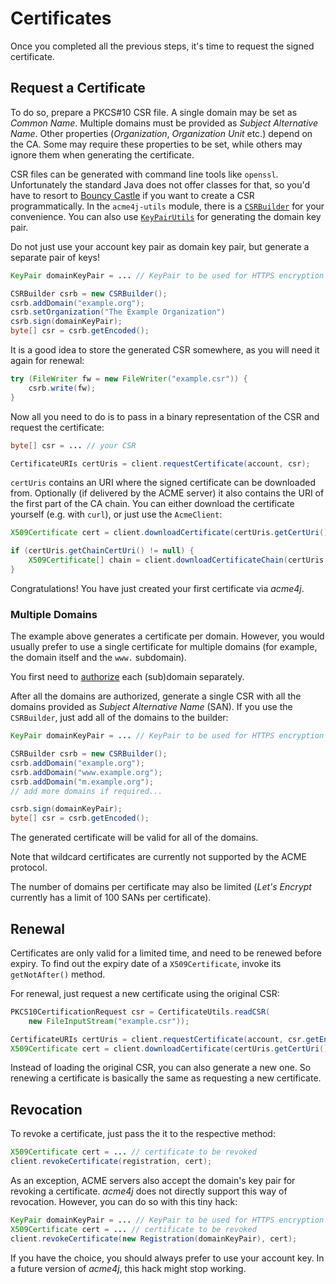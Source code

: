 # Certificates

Once you completed all the previous steps, it's time to request the signed certificate.

## Request a Certificate

To do so, prepare a PKCS#10 CSR file. A single domain may be set as _Common Name_. Multiple domains must be provided as _Subject Alternative Name_. Other properties (_Organization_, _Organization Unit_ etc.) depend on the CA. Some may require these properties to be set, while others may ignore them when generating the certificate.

CSR files can be generated with command line tools like `openssl`. Unfortunately the standard Java does not offer classes for that, so you'd have to resort to [Bouncy Castle](http://www.bouncycastle.org/java.html) if you want to create a CSR programmatically. In the `acme4j-utils` module, there is a [`CSRBuilder`](../apidocs/org/shredzone/acme4j/util/CSRBuilder.html) for your convenience. You can also use [`KeyPairUtils`](../apidocs/org/shredzone/acme4j/util/KeyPairUtils.html) for generating the domain key pair.

Do not just use your account key pair as domain key pair, but generate a separate pair of keys!

```java
KeyPair domainKeyPair = ... // KeyPair to be used for HTTPS encryption

CSRBuilder csrb = new CSRBuilder();
csrb.addDomain("example.org");
csrb.setOrganization("The Example Organization")
csrb.sign(domainKeyPair);
byte[] csr = csrb.getEncoded();
```

It is a good idea to store the generated CSR somewhere, as you will need it again for renewal:

```java
try (FileWriter fw = new FileWriter("example.csr")) {
    csrb.write(fw);
}
```

Now all you need to do is to pass in a binary representation of the CSR and request the certificate:

```java
byte[] csr = ... // your CSR

CertificateURIs certUris = client.requestCertificate(account, csr);
```

`certUris` contains an URI where the signed certificate can be downloaded from. Optionally (if delivered by the ACME server) it also contains the URI of the first part of the CA chain. You can either download the certificate yourself (e.g. with `curl`), or just use the `AcmeClient`:

```java
X509Certificate cert = client.downloadCertificate(certUris.getCertUri());

if (certUris.getChainCertUri() != null) {
    X509Certificate[] chain = client.downloadCertificateChain(certUris.getChainCertUri());
}
```

Congratulations! You have just created your first certificate via _acme4j_.

### Multiple Domains

The example above generates a certificate per domain. However, you would usually prefer to use a single certificate for multiple domains (for example, the domain itself and the `www.` subdomain).

You first need to [authorize](./authorization.html) each (sub)domain separately.

After all the domains are authorized, generate a single CSR with all the domains provided as _Subject Alternative Name_ (SAN). If you use the `CSRBuilder`, just add all of the domains to the builder:

```java
KeyPair domainKeyPair = ... // KeyPair to be used for HTTPS encryption

CSRBuilder csrb = new CSRBuilder();
csrb.addDomain("example.org");
csrb.addDomain("www.example.org");
csrb.addDomain("m.example.org");
// add more domains if required...

csrb.sign(domainKeyPair);
byte[] csr = csrb.getEncoded();
```

The generated certificate will be valid for all of the domains.

Note that wildcard certificates are currently not supported by the ACME protocol.

The number of domains per certificate may also be limited (_Let's Encrypt_ currently has a limit of 100 SANs per certificate).

## Renewal

Certificates are only valid for a limited time, and need to be renewed before expiry. To find out the expiry date of a `X509Certificate`, invoke its `getNotAfter()` method.

For renewal, just request a new certificate using the original CSR:

```java
PKCS10CertificationRequest csr = CertificateUtils.readCSR(
    new FileInputStream("example.csr"));

CertificateURIs certUris = client.requestCertificate(account, csr.getEncoded());
X509Certificate cert = client.downloadCertificate(certUris.getCertUri());
```

Instead of loading the original CSR, you can also generate a new one. So renewing a certificate is basically the same as requesting a new certificate.

## Revocation

To revoke a certificate, just pass the it to the respective method:

```java
X509Certificate cert = ... // certificate to be revoked
client.revokeCertificate(registration, cert);
```

As an exception, ACME servers also accept the domain's key pair for revoking a certificate. _acme4j_ does not directly support this way of revocation. However, you can do so with this tiny hack:

```java
KeyPair domainKeyPair = ... // KeyPair to be used for HTTPS encryption
X509Certificate cert = ... // certificate to be revoked
client.revokeCertificate(new Registration(domainKeyPair), cert);
```

If you have the choice, you should always prefer to use your account key. In a future version of _acme4j_, this hack might stop working.
